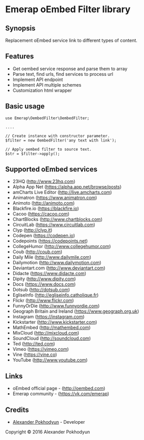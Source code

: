 # Emerap oEmbed Filter library

## Synopsis

Replacement oEmbed service link to different types of content.

## Features

- Get oembed service response and parse them to array
- Parse text, find urls, find services to process url
- Implement API endpoint
- Implement API multiple schemes
- Customization html wrapper

## Basic usage

```
use Emerap\OembedFilter\OembedFilter;

....

// Create instance with constructor parameter.
$filter = new OembedFilter('any text with link');

// Apply oembed filter to source text.
$str = $filter->apply();
```

## Supported oEmbed services

- 23HQ (http://www.23hq.com)
- Alpha App Net (https://alpha.app.net/browse/posts)
- amCharts Live Editor (http://live.amcharts.com)
- Animatron (https://www.animatron.com)
- Animoto (http://animoto.com)
- Blackfire.io (https://blackfire.io)
- Cacoo (https://cacoo.com)
- ChartBlocks (http://www.chartblocks.com)
- CircuitLab (https://www.circuitlab.com)
- Clyp (http://clyp.it)
- Codepen (https://codepen.io)
- Codepoints (https://codepoints.net)
- CollegeHumor (http://www.collegehumor.com)
- Coub (http://coub.com)
- Daily Mile (http://www.dailymile.com)
- Dailymotion (http://www.dailymotion.com)
- Deviantart.com (http://www.deviantart.com)
- Didacte (https://www.didacte.com)
- Dipity (http://www.dipity.com)
- Docs (https://www.docs.com)
- Dotsub (http://dotsub.com)
- EgliseInfo (http://egliseinfo.catholique.fr)
- Flickr (http://www.flickr.com)
- FunnyOrDie (http://www.funnyordie.com)
- Geograph Britain and Ireland (https://www.geograph.org.uk)
- Instagram (https://instagram.com)
- Kickstarter (http://www.kickstarter.com)
- MathEmbed (http://mathembed.com)
- MixCloud (http://mixcloud.com)
- SoundCloud (http://soundcloud.com)
- Ted (http://ted.com)
- Vimeo (https://vimeo.com)
- Vine (https://vine.co)
- YouTube (http://www.youtube.com)

## Links

- oEmbed official page - (http://oembed.com)
- Emerap community - (https://vk.com/emerap)

## Credits
- [Alexander Pokhodyun](https://vk.com/karbunkul) - Developer

Copyright &copy; 2016 Alexander Pokhodyun
